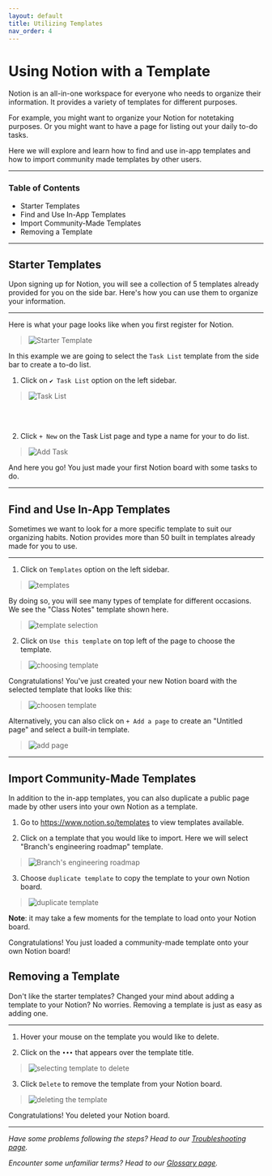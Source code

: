 ```yaml
---
layout: default
title: Utilizing Templates
nav_order: 4
---
```


# Using Notion with a Template

Notion is an all-in-one workspace for everyone who needs to organize their information. 
It provides a variety of templates for different purposes. 

For example, you might want to organize your Notion for notetaking purposes. Or you might want to have a page for listing out your daily to-do tasks. 

Here we will explore and learn how to find and use in-app templates and how to import community made templates by other users. 

---

### Table of Contents

* Starter Templates
* Find and Use In-App Templates
* Import Community-Made Templates
* Removing a Template


---

## Starter Templates

Upon signing up for Notion, you will see a collection of 5 templates already provided for you on the side bar. 
Here's how you can use them to organize your information. 

--- 

Here is what your page looks like when you first register for Notion. 

>![Starter Template](https://github.com/ws111994/lost-ark-studio/blob/gh-pages/docs/images/task1/starterTemplate.png?raw=true "Starter Template")

In this example we are going to select the `Task List` template from the side bar to create a to-do list.


1. Click on `✔ Task List` option on the left sidebar. 


>![Task List](https://github.com/ws111994/lost-ark-studio/blob/gh-pages/docs/images/task1/taskList.png?raw=true "Click on task list on the left sidebar")
<br />
<br />

2. Click `+ New` on the Task List page and type a name for your to do list.

>![Add Task](https://github.com/ws111994/lost-ark-studio/blob/gh-pages/docs/images/task1/createTask.png?raw=true "Add a task with the + New button on the task list page")

And here you go! You just made your first Notion board with some tasks to do.

---

## Find and Use In-App Templates

Sometimes we want to look for a more specific template to suit our organizing habits. Notion provides more than 50 built in templates already made for you to use. 

---

1. Click on `Templates` option on the left sidebar. 
>![templates](https://github.com/ws111994/lost-ark-studio/blob/gh-pages/docs/images/task1/templates.png?raw=true "add template page")

By doing so, you will see many types of template for different occasions. We see the "Class Notes" template shown here.
>![template selection](https://github.com/ws111994/lost-ark-studio/blob/gh-pages/docs/images/task1/templateSelection.png?raw=true "template selection page")


2. Click on  `Use this template`  on top left of the page to choose the template.
>![choosing template](https://github.com/ws111994/lost-ark-studio/blob/gh-pages/docs/images/task1/selectTemplate.png?raw=true "selecting your template")

Congratulations! You've just created your new Notion board with the selected template that looks like this: 
>![choosen template](https://github.com/ws111994/lost-ark-studio/blob/gh-pages/docs/images/task1/chosenTemplate.png?raw=true "successfully selected your built in template")

Alternatively, you can also click on `+ Add a page` to create an "Untitled page" and select a built-in template.

>![add page](https://github.com/ws111994/lost-ark-studio/blob/gh-pages/docs/images/task1/addPage.png?raw=true "using add page to chose a template")


---

## Import Community-Made Templates

In addition to the in-app templates, you can also duplicate a public page made by other users into your own Notion as a template. 

1. Go to https://www.notion.so/templates to view templates available.

2. Click on a template that you would like to import. Here we will select "Branch's engineering roadmap" template.

>![Branch's engineering roadmap](https://github.com/ws111994/lost-ark-studio/blob/gh-pages/docs/images/task1/publicTemplate.png?raw=true "choosing a public template")

3. Choose `duplicate template` to copy the template to your own Notion board.

>![duplicate template](https://github.com/ws111994/lost-ark-studio/blob/gh-pages/docs/images/task1/duplicateTemplate.png?raw=true "duplicate template to own Notion board")

**Note**: it may take a few moments for the template to load onto your Notion board.

Congratulations! You just loaded a community-made template onto your own Notion board!


## Removing a Template

Don't like the starter templates? Changed your mind about adding a template to your Notion? No worries. Removing a template is just as easy as adding one.

---

1. Hover your mouse on the template you would like to delete. 

2. Click on the `•••` that appears over the template title.

>![selecting template to delete](https://github.com/ws111994/lost-ark-studio/blob/gh-pages/docs/images/task1/hover.png?raw=true "selecting template to delete")

3. Click `Delete` to remove the template from your Notion board.

>![deleting the template](https://github.com/ws111994/lost-ark-studio/blob/gh-pages/docs/images/task1/selectDelete.png?raw=true "deleting template")

Congratulations! You deleted your Notion board. 

---

_Have some problems following the steps? Head to our [Troubleshooting page](https://ws111994.github.io/lost-ark-studio/docs/troubleshooting/)._

_Encounter some unfamiliar terms? Head to our [Glossary page](https://ws111994.github.io/lost-ark-studio/docs/glossary/)._
